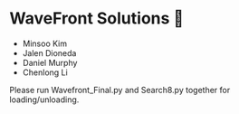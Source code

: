 # WaveFront Solutions 🌊

- Minsoo Kim
- Jalen Dioneda
- Daniel Murphy
- Chenlong Li

Please run Wavefront_Final.py and Search8.py together for loading/unloading.
